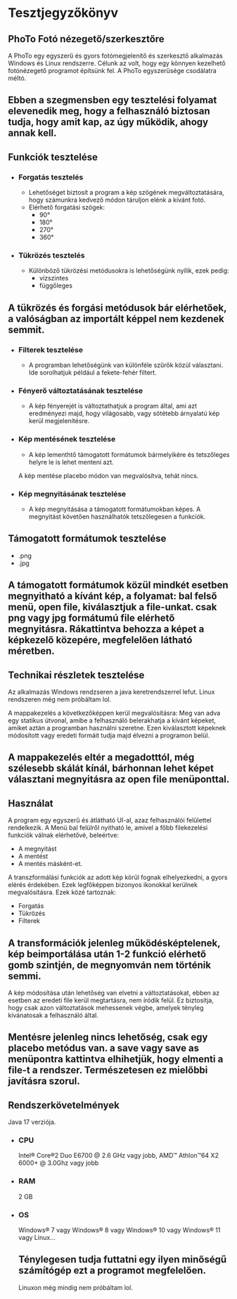 # Tesztjegyzőkönyv
## PhoTo Fotó nézegető/szerkesztőre

A PhoTo egy egyszerű és gyors fotómegjelenítő és szerkesztő alkalmazás Windows és Linux rendszerre.
Célunk az volt, hogy egy könnyen kezelhető fotónézegető programot építsünk fel. A PhoTo egyszerűsége csodálatra méltó.

## Ebben a szegmensben egy tesztelési folyamat elevenedik meg, hogy a felhasználó biztosan tudja, hogy amit kap, az úgy működik, ahogy annak kell.



## Funkciók tesztelése
* ###  Forgatás tesztelés
  - Lehetőséget biztosít a program a kép szögének megváltoztatására, hogy számunkra kedvező módon táruljon elénk a kívánt fotó.
  - Elérhető forgatási szögek: 
    - 90°
    - 180°
    - 270°
    - 360°
* ###  Tükrözés tesztelés
  - Különböző tükrözési metódusokra is lehetőségünk nyílik, ezek pedig: 
    -   vízszintes
    -   függőleges

## A tükrözés és forgási metódusok bár elérhetőek, a valóságban az importált képpel nem kezdenek semmit. 

* ###  Filterek tesztelése
  - A programban lehetőségünk van különféle szűrők közül választani. Ide sorolhatjuk például a fekete-fehér filtert.   
* ###  Fényerő változtatásának tesztelése
  - A kép fényerejét is változtathatjuk a program által, ami azt eredményezi majd, hogy világosabb, vagy sötétebb árnyalatú kép kerül megjelenítésre.
* ###  Kép mentésének tesztelése
  - A kép lementhtő támogatott formátumok bármelyikére és tetszőleges helyre le is lehet menteni azt.
  
  A kép mentése placebo módon van megvalósítva, tehát nincs.
* ###  Kép megnyitásának tesztelése
  - A kép megnyitásása a támogatott formátumokban képes. A megnyitást követően használhatók tetszőlegesen a funkciók.
 
## Támogatott formátumok tesztelése
   * .png 
   * .jpg

## A támogatott formátumok közül mindkét esetben megnyitható a kívánt kép, a folyamat: bal felső menü, open file, kiválasztjuk a file-unkat. csak png vagy jpg formátumú file elérhető megnyitásra. Rákattintva behozza a képet a képkezelő közepére, megfelelően látható méretben. 
 
## Technikai részletek tesztelése
 Az alkalmazás Windows rendzseren a java keretrendszerrel lefut.
 Linux rendszeren még nem próbáltam lol.


A mappakezelés a következőképpen kerül megvalósításra: Meg van adva egy statikus útvonal, amibe a felhasználó belerakhatja a kívánt képeket, amiket aztán a programban használni szeretne. Ezen kiválasztott képeknek módosított vagy eredeti formáit tudja majd élvezni a programon belül.

## A mappakezelés eltér a megadotttól, még szélesebb skálát kínál, bárhonnan lehet képet választani megnyitásra az open file menüponttal. 

## Használat

A program egy egyszerű és átlátható UI-al, azaz felhasználói felülettel rendelkezik. A Menü bal felülről nyitható le, amivel a főbb filekezelési funkciók válnak elérhetővé, beleértve:
  * A megnyitást
  * A mentést
  * A mentés másként-et.
  
 A transzformálási funkciók az adott kép körül fognak elhelyezkedni, a gyors elérés érdekében. Ezek legfőképpen bizonyos ikonokkal kerülnek megvalósításra. Ezek közé tartoznak:
  * Forgatás
  * Tükrözés
  * Filterek

## A transformációk jelenleg működésképtelenek, kép beimportálása után 1-2 funkció elérhető gomb szintjén, de megnyomván nem történik semmi.
  
A kép módosítása után lehetőség van elvetni a változtatásokat, ebben az esetben az eredeti file kerül megtartásra, nem íródik felül.
Ez biztosítja, hogy csak azon változtatások mehessenek végbe, amelyek tényleg kívánatosak a felhasználó által.

## Mentésre jelenleg nincs lehetőség, csak egy placebo metódus van. a save vagy save as menüpontra kattintva elhihetjük, hogy elmenti a file-t a rendszer. Természetesen ez mielőbbi javításra szorul. 


## Rendszerkövetelmények

Java 17 verziója.

* ### CPU 
  Intel® Core®2 Duo E6700 @ 2.6 GHz vagy jobb, AMD™ Athlon™64 X2 6000+ @ 3.0Ghz vagy jobb
* ### RAM
  2 GB
* ### OS
  Windows® 7 vagy Windows® 8 vagy Windows® 10 vagy Windows® 11 vagy Linux...
  
  ## Ténylegesen tudja futtatni egy ilyen minőségű számítógép ezt a programot megfelelően. 
  Linuxon még mindig nem próbáltam lol.


